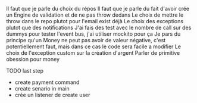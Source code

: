 Il faut que je parle du choix du répos
Il faut que je parle du fait d'avoir crée un Engine de validation et de ne pas throw dedans
Le choix de mettre le throw dans le repo plutot pour l'email exist déjà
Le choix des exceptions plutot que des notifications
J'ai fais des test avec le nombre de call sur des dummys pour tester l'event bus, j'ai utiliser mockito pour ça
Je pars du principe qu'un Money ne peut pas avoir de valeur négative, c'est potentiellement faut, mais dans ce cas le code sera facile a modifier
Le choix de l'exception custom sur la création d'argent
Parler de primitive obession pour money

TODO
last step
- create payment command
- create senario in main
- crée un listener de create user